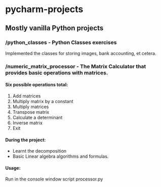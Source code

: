 # pycharm-projects
## Mostly vanilla Python projects
### /python_classes - Python Classes exercises
Implemented the classes for storing images, bank accounting, et cetera.

### /numeric_matrix_processor - The Matrix Calculator that provides basic operations with matrices.

#### Six possible operations total:
  1. Add matrices
  2. Multiply matrix by a constant
  3. Multiply matrices
  4. Transpose matrix
  5. Calculate a determinant
  6. Inverse matrix
  7. Exit
  
#### During the project:
- Learnt the decomposition
- Basic Linear algebra algorithms and formulas.

#### Usage:
Run in the console window script processor.py
